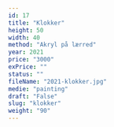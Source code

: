 ```yaml
---
id: 17
title: "Klokker"
height: 50
width: 40
method: "Akryl på lærred"
year: 2021
price: "3000"
exPrice: ""
status: ""
fileName: "2021-klokker.jpg"
medie: "painting"
draft: "False"
slug: "klokker"
weight: "90"
---
```

